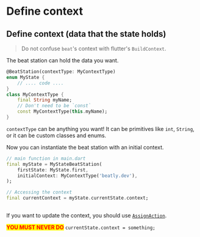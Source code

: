 # Define context

## Define context (data that the state holds)

> Do not confuse `beat`'s context with flutter's `BuildContext`.&#x20;

The beat station can hold the data you want.&#x20;

```dart
@BeatStation(contextType: MyContextType)
enum MyState {
    // .... code ....
}
class MyContextType {
    final String myName;
    // Don't need to be `const`
    const MyContextType(this.myName);
}
```

`contextType` can be anything you want! It can be primitives like `int`, `String`, or it can be custom classes and enums.&#x20;

Now you can instantiate the beat station with an initial context.&#x20;

```dart
// main function in main.dart 
final myState = MyStateBeatStation(
    firstState: MyState.first,
    initialContext: MyContextType('beatly.dev'),
);

// Accessing the context
final currentContext = myState.currentState.context;
    
```

If you want to update the context, you should use [`AssignAction`](update-context-on-transitions.md).&#x20;

<mark style="color:red;">**YOU MUST NEVER DO**</mark> `currentState.context = something;`
